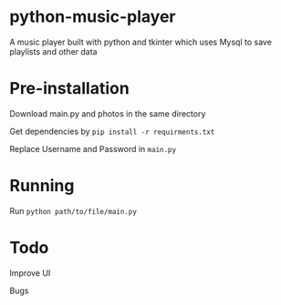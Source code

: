 # python-music-player

A music player built with python and tkinter which uses Mysql to save playlists and other data

# Pre-installation

Download main.py and photos in the same directory

Get dependencies by
```pip install -r requirments.txt```

Replace Username and Password in ```main.py```

# Running

Run ```python path/to/file/main.py```

# Todo
Improve UI

Bugs

